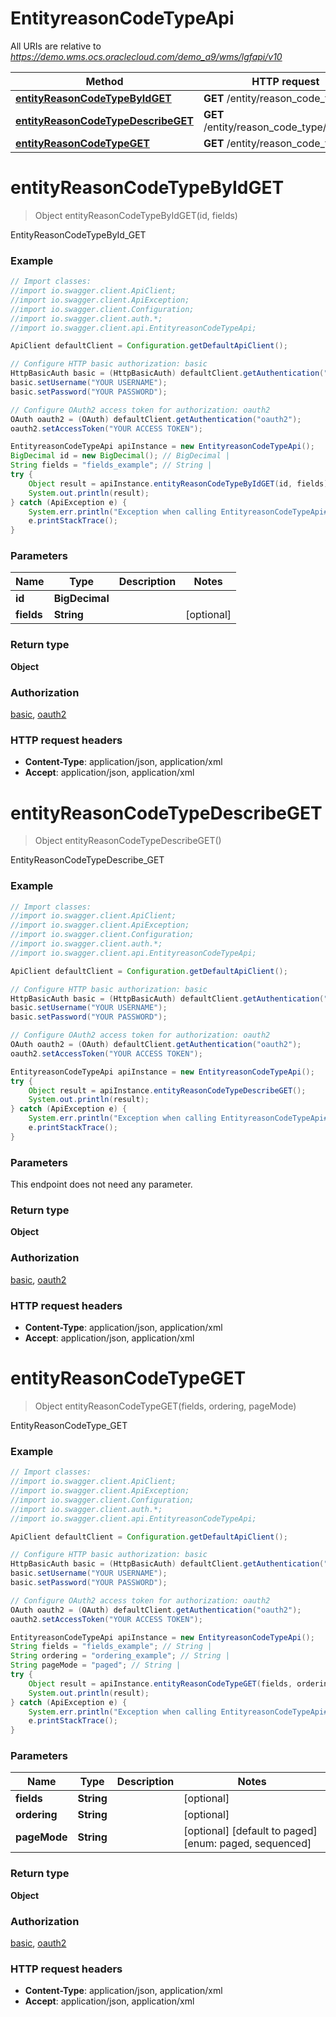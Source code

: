 # EntityreasonCodeTypeApi

All URIs are relative to *https://demo.wms.ocs.oraclecloud.com/demo_a9/wms/lgfapi/v10*

Method | HTTP request | Description
------------- | ------------- | -------------
[**entityReasonCodeTypeByIdGET**](EntityreasonCodeTypeApi.md#entityReasonCodeTypeByIdGET) | **GET** /entity/reason_code_type/{id} | EntityReasonCodeTypeById_GET
[**entityReasonCodeTypeDescribeGET**](EntityreasonCodeTypeApi.md#entityReasonCodeTypeDescribeGET) | **GET** /entity/reason_code_type/describe | EntityReasonCodeTypeDescribe_GET
[**entityReasonCodeTypeGET**](EntityreasonCodeTypeApi.md#entityReasonCodeTypeGET) | **GET** /entity/reason_code_type | EntityReasonCodeType_GET


<a name="entityReasonCodeTypeByIdGET"></a>
# **entityReasonCodeTypeByIdGET**
> Object entityReasonCodeTypeByIdGET(id, fields)

EntityReasonCodeTypeById_GET



### Example
```java
// Import classes:
//import io.swagger.client.ApiClient;
//import io.swagger.client.ApiException;
//import io.swagger.client.Configuration;
//import io.swagger.client.auth.*;
//import io.swagger.client.api.EntityreasonCodeTypeApi;

ApiClient defaultClient = Configuration.getDefaultApiClient();

// Configure HTTP basic authorization: basic
HttpBasicAuth basic = (HttpBasicAuth) defaultClient.getAuthentication("basic");
basic.setUsername("YOUR USERNAME");
basic.setPassword("YOUR PASSWORD");

// Configure OAuth2 access token for authorization: oauth2
OAuth oauth2 = (OAuth) defaultClient.getAuthentication("oauth2");
oauth2.setAccessToken("YOUR ACCESS TOKEN");

EntityreasonCodeTypeApi apiInstance = new EntityreasonCodeTypeApi();
BigDecimal id = new BigDecimal(); // BigDecimal | 
String fields = "fields_example"; // String | 
try {
    Object result = apiInstance.entityReasonCodeTypeByIdGET(id, fields);
    System.out.println(result);
} catch (ApiException e) {
    System.err.println("Exception when calling EntityreasonCodeTypeApi#entityReasonCodeTypeByIdGET");
    e.printStackTrace();
}
```

### Parameters

Name | Type | Description  | Notes
------------- | ------------- | ------------- | -------------
 **id** | **BigDecimal**|  |
 **fields** | **String**|  | [optional]

### Return type

**Object**

### Authorization

[basic](../README.md#basic), [oauth2](../README.md#oauth2)

### HTTP request headers

 - **Content-Type**: application/json, application/xml
 - **Accept**: application/json, application/xml

<a name="entityReasonCodeTypeDescribeGET"></a>
# **entityReasonCodeTypeDescribeGET**
> Object entityReasonCodeTypeDescribeGET()

EntityReasonCodeTypeDescribe_GET



### Example
```java
// Import classes:
//import io.swagger.client.ApiClient;
//import io.swagger.client.ApiException;
//import io.swagger.client.Configuration;
//import io.swagger.client.auth.*;
//import io.swagger.client.api.EntityreasonCodeTypeApi;

ApiClient defaultClient = Configuration.getDefaultApiClient();

// Configure HTTP basic authorization: basic
HttpBasicAuth basic = (HttpBasicAuth) defaultClient.getAuthentication("basic");
basic.setUsername("YOUR USERNAME");
basic.setPassword("YOUR PASSWORD");

// Configure OAuth2 access token for authorization: oauth2
OAuth oauth2 = (OAuth) defaultClient.getAuthentication("oauth2");
oauth2.setAccessToken("YOUR ACCESS TOKEN");

EntityreasonCodeTypeApi apiInstance = new EntityreasonCodeTypeApi();
try {
    Object result = apiInstance.entityReasonCodeTypeDescribeGET();
    System.out.println(result);
} catch (ApiException e) {
    System.err.println("Exception when calling EntityreasonCodeTypeApi#entityReasonCodeTypeDescribeGET");
    e.printStackTrace();
}
```

### Parameters
This endpoint does not need any parameter.

### Return type

**Object**

### Authorization

[basic](../README.md#basic), [oauth2](../README.md#oauth2)

### HTTP request headers

 - **Content-Type**: application/json, application/xml
 - **Accept**: application/json, application/xml

<a name="entityReasonCodeTypeGET"></a>
# **entityReasonCodeTypeGET**
> Object entityReasonCodeTypeGET(fields, ordering, pageMode)

EntityReasonCodeType_GET



### Example
```java
// Import classes:
//import io.swagger.client.ApiClient;
//import io.swagger.client.ApiException;
//import io.swagger.client.Configuration;
//import io.swagger.client.auth.*;
//import io.swagger.client.api.EntityreasonCodeTypeApi;

ApiClient defaultClient = Configuration.getDefaultApiClient();

// Configure HTTP basic authorization: basic
HttpBasicAuth basic = (HttpBasicAuth) defaultClient.getAuthentication("basic");
basic.setUsername("YOUR USERNAME");
basic.setPassword("YOUR PASSWORD");

// Configure OAuth2 access token for authorization: oauth2
OAuth oauth2 = (OAuth) defaultClient.getAuthentication("oauth2");
oauth2.setAccessToken("YOUR ACCESS TOKEN");

EntityreasonCodeTypeApi apiInstance = new EntityreasonCodeTypeApi();
String fields = "fields_example"; // String | 
String ordering = "ordering_example"; // String | 
String pageMode = "paged"; // String | 
try {
    Object result = apiInstance.entityReasonCodeTypeGET(fields, ordering, pageMode);
    System.out.println(result);
} catch (ApiException e) {
    System.err.println("Exception when calling EntityreasonCodeTypeApi#entityReasonCodeTypeGET");
    e.printStackTrace();
}
```

### Parameters

Name | Type | Description  | Notes
------------- | ------------- | ------------- | -------------
 **fields** | **String**|  | [optional]
 **ordering** | **String**|  | [optional]
 **pageMode** | **String**|  | [optional] [default to paged] [enum: paged, sequenced]

### Return type

**Object**

### Authorization

[basic](../README.md#basic), [oauth2](../README.md#oauth2)

### HTTP request headers

 - **Content-Type**: application/json, application/xml
 - **Accept**: application/json, application/xml

